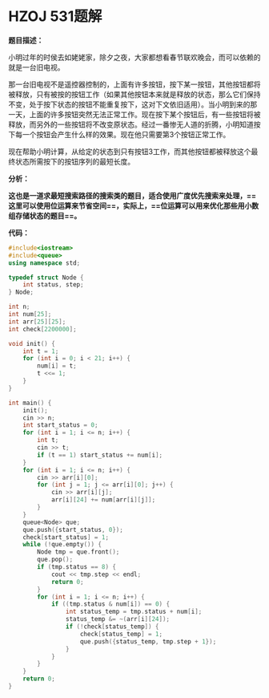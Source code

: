 # HZOJ 531题解

**题目描述：**

 小明过年的时侯去如姥姥家，除夕之夜，大家都想看春节联欢晚会，而可以依赖的就是一台旧电视。

 那一台旧电视不是遥控器控制的，上面有许多按钮，按下某一按钮，其他按钮都将被释放，只有被按的按钮工作（如果其他按钮本来就是释放的状态，那么它们保持不变，处于按下状态的按钮不能重复按下，这对下文依旧适用）。当小明到来的那一天，上面的许多按钮突然无法正常工作。现在按下某个按钮后，有一些按钮将被释放，而另外的一些按钮将不改变原状态。经过一番惨无人道的折腾，小明知道按下每一个按钮会产生什么样的效果。现在他只需要第3个按钮正常工作。

 现在帮助小明计算，从给定的状态到只有按钮3工作，而其他按钮都被释放这个最终状态所需按下的按钮序列的最短长度。

**分析：**

**这也是一道求最短搜索路径的搜索类的题目，适合使用广度优先搜索来处理，==这里可以使用位运算来节省空间==，实际上，==位运算可以用来优化那些用小数组存储状态的题目==。**

**代码：**

```c++
#include<iostream>
#include<queue>
using namespace std;

typedef struct Node {
    int status, step;
} Node;

int n;
int num[25];
int arr[25][25];
int check[2200000];

void init() {
    int t = 1;
    for (int i = 0; i < 21; i++) {
        num[i] = t; 
        t <<= 1;
    }
}

int main() {
    init();
    cin >> n;
    int start_status = 0;
    for (int i = 1; i <= n; i++) {
        int t;
        cin >> t;
        if (t == 1) start_status += num[i];
    }
    for (int i = 1; i <= n; i++) {
        cin >> arr[i][0];
        for (int j = 1; j <= arr[i][0]; j++) {
            cin >> arr[i][j];
            arr[i][24] += num[arr[i][j]];
        }
    }
    queue<Node> que;
    que.push({start_status, 0});
    check[start_status] = 1;
    while (!que.empty()) {
        Node tmp = que.front(); 
        que.pop();
        if (tmp.status == 8) {
            cout << tmp.step << endl;
            return 0;
        }
        for (int i = 1; i <= n; i++) {
            if ((tmp.status & num[i]) == 0) {
                int status_temp = tmp.status + num[i];
                status_temp &= ~(arr[i][24]);
                if (!check[status_temp]) {
                    check[status_temp] = 1;
                    que.push({status_temp, tmp.step + 1});
                }
            }
        }
    }
    return 0;
}
```




